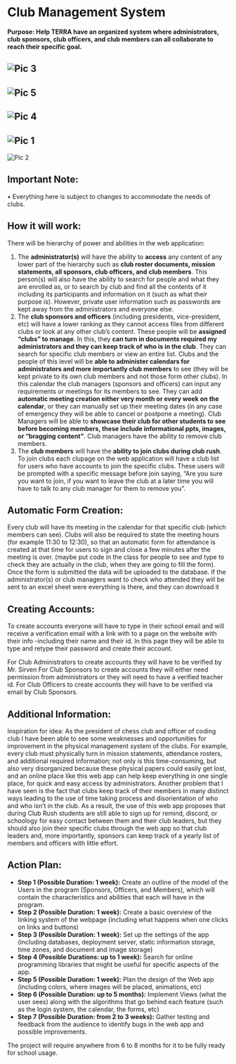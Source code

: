 # Club Management System
**Purpose: Help TERRA have an organized system where administrators, club sponsors, club officers, and club members can all collaborate to reach their specific goal.**

![Pic 3](https://user-images.githubusercontent.com/84081765/209986863-9d6b402c-6c90-489c-95f6-4698378bccd1.png|width=100px)
----------------------------------------------------------------------------------------------------------------
![Pic 5](https://user-images.githubusercontent.com/84081765/209986875-f2005207-ed3d-4392-98fa-0f4fb31fd153.png)
----------------------------------------------------------------------------------------------------------------
![Pic 4](https://user-images.githubusercontent.com/84081765/209986870-77918a9b-5717-42fe-89cb-a1d9364c7521.png)
----------------------------------------------------------------------------------------------------------------
![Pic 1](https://user-images.githubusercontent.com/84081765/209986853-fabab0c1-c94b-4599-9607-5d2c492d0ae0.png)
----------------------------------------------------------------------------------------------------------------
![Pic 2](https://user-images.githubusercontent.com/84081765/209986861-62ba6a4b-aa09-417a-9632-e88c80a1a9ad.png)

## Important Note:
•	Everything here is subject to changes to accommodate the needs of clubs.
## How it will work:
There will be hierarchy of power and abilities in the web application:
1)	The **administrator(s)** will have the ability to **access** any content of any lower part of the hierarchy such as **club roster documents, mission statements, all sponsors, club officers, and club members**. This person(s) will also have the ability to search for people and what they are enrolled as, or to search by club and find all the contents of it including its participants and information on it (such as what their purpose is). However, private user information such as passwords are kept away from the administrators and everyone else.
2)	The **club sponsors and officers** (including presidents, vice-president, etc) will have a lower ranking as they cannot access files from different clubs or look at any other club’s content. These people will be **assigned “clubs” to manage**. In this, they **can turn in documents required my administrators and they can keep track of who is in the club**. They can search for specific club members or view an entire list. Clubs and the people of this level will be **able to administer calendars for administrators and more importantly club members** to see (they will be kept private to its own club members and not those form other clubs). In this calendar the club managers (sponsors and officers) can input any requirements or meetings for its members to see. They can add **automatic meeting creation either very month or every week on the calendar**, or they can manually set up their meeting dates (in any case of emergency they will be able to cancel or postpone a meeting). Club Managers will be able to **showcase their club for other students to see before becoming members, these include informational ppts, images, or “bragging content”**. Club managers have the ability to remove club members.
3)	The **club members** will have the **ability to join clubs during club rush**. To join clubs each clupage on the web application will have a club list for users who have accounts to join the specific clubs. These users will be prompted with a specific message before join saying, “Are you sure you want to join, if you want to leave the club at a later time you will have to talk to any club manager for them to remove you”. 
## Automatic Form Creation:
Every club will have its meeting in the calendar for that specific club (which members can see). Clubs will also be required to state the meeting hours (for example 11:30 to 12:30), so that an automatic form for attendance is created at that time for users to sign and close a few minutes after the meeting is over. (maybe put code in the class for people to see and type to check they are actually in the club, when they are going to fill the form). Once the form is submitted the data will be uploaded to the database.
If the administrator(s) or club managers want to check who attended they will be sent to an excel sheet were everything is there, and they can download it

## Creating Accounts:
To create accounts everyone will have to type in their school email and will receive a verification email with a link with to a page on the website with their info -including their name and their id. In this page they will be able to type and retype their password and create their account.

For Club Administrators to create accounts they will have to be verified by Mr. Sirven
For Club Sponsors to create accounts they will either need permission from administrators or they will need to have a verified teacher id.
For Club Officers to create accounts they will have to be verified via email by Club Sponsors.

## Additional Information:
Inspiration for idea:
As the president of chess club and officer of coding club I have been able to see some weaknesses and opportunities for improvement in the physical management system of the clubs. For example, every club must physically turn in mission statements, attendance rosters, and additional required information; not only is this time-consuming, but also very disorganized because these physical papers could easily get lost, and an online place like this web app can help keep everything in one single place, for quick and easy access by administrators. Another problem that I have seen is the fact that clubs keep track of their members in many distinct ways leading to the use of time taking process and disorientation of who and who isn’t in the club. As a result, the use of this web app proposes that during Club Rush students are still able to sign up for remind, discord, or schoology for easy contact between them and their club leaders, but they should also join their specific clubs through the web app so that club leaders and, more importantly, sponsors can keep track of a yearly list of members and officers with little effort.
## Action Plan:
- **Step 1 (Possible Duration: 1 week):** Create an outline of the model of the Users in the program (Sponsors, Officers, and Members), which will contain the characteristics and abilities that each will have in the program.
- **Step 2 (Possible Duration: 1 week):** Create a basic overview of the linking system of the webpage (including what happens when one clicks on links and buttons)
- **Step 3 (Possible Duration: 1 week):** Set up the settings of the app (including databases, deployment server, static information storage, time zones, and document and image storage)
- **Step 4 (Possible Durations: up to 1 week):** Search for online programming libraries that might be useful for specific aspects of the app.
- **Step 5 (Possible Duration: 1 week):** Plan the design of the Web app (including colors, where images will be placed, animations, etc)
- **Step 6 (Possible Duration: up to 5 months):** Implement Views (what the user sees) along with the algorithms that go behind each feature (such as the login system, the calendar, the forms, etc)
- **Step 7 (Possible Duration: from 2 to 3 weeks):** Gather testing and feedback from the audience to identify bugs in the web app and possible improvements.

The project will require anywhere from 6 to 8 months for it to be fully ready for school usage.
